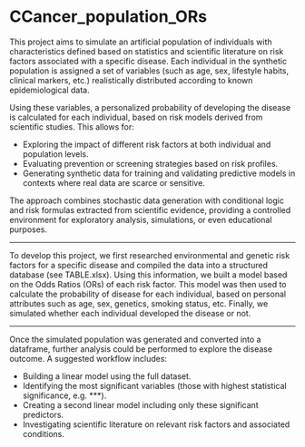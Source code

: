 # CCancer_population_ORs
This project aims to simulate an artificial population of individuals with characteristics defined based on statistics and scientific literature on risk factors associated with a specific disease. Each individual in the synthetic population is assigned a set of variables (such as age, sex, lifestyle habits, clinical markers, etc.) realistically distributed according to known epidemiological data.

Using these variables, a personalized probability of developing the disease is calculated for each individual, based on risk models derived from scientific studies. This allows for:
  - Exploring the impact of different risk factors at both individual and population levels.
  - Evaluating prevention or screening strategies based on risk profiles.
  - Generating synthetic data for training and validating predictive models in contexts where real data are scarce or sensitive.

The approach combines stochastic data generation with conditional logic and risk formulas extracted from scientific evidence, providing a controlled environment for exploratory analysis, simulations, or even educational purposes.

____________________________________________________________________

To develop this project, we first researched environmental and genetic risk factors for a specific disease and compiled the data into a structured database (see TABLE.xlsx). Using this information, we built a model based on the Odds Ratios (ORs) of each risk factor. This model was then used to calculate the probability of disease for each individual, based on personal attributes such as age, sex, genetics, smoking status, etc. Finally, we simulated whether each individual developed the disease or not.

____________________________________________________________________

Once the simulated population was generated and converted into a dataframe, further analysis could be performed to explore the disease outcome. A suggested workflow includes:

  - Building a linear model using the full dataset.
  - Identifying the most significant variables (those with highest statistical significance, e.g. ***).
  - Creating a second linear model including only these significant predictors.
  - Investigating scientific literature on relevant risk factors and associated conditions.
